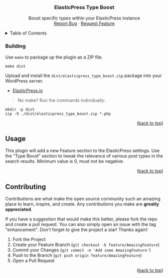 <div id="top"></div>
<!-- PROJECT LOGO -->
<br />
<div align="center">
  <h3 align="center">ElasticPress Type Boost</h3>
  <p align="center">
    Boost specific types within your ElasticPress instance
    <br />
    <a href="https://github.com/trietopsoft/elasticpress-type-boost/issues">Report Bug</a>
    ·
    <a href="https://github.com/trietopsoft/elasticpress-type-boost/issues">Request Feature</a>
  </p>
</div>



<!-- TABLE OF CONTENTS -->
<details>
  <summary>Table of Contents</summary>
  <ol>
    <li>
      <a href="#about-the-project">About The Project</a>
      <ul>
        <li><a href="#built-with">Built With</a></li>
      </ul>
    </li>
    <li>
      <a href="#getting-started">Getting Started</a>
      <ul>
        <li><a href="#prerequisites">Prerequisites</a></li>
        <li><a href="#installation">Installation</a></li>
      </ul>
    </li>
    <li><a href="#usage">Usage</a></li>
    <li><a href="#roadmap">Roadmap</a></li>
    <li><a href="#contributing">Contributing</a></li>
    <li><a href="#license">License</a></li>
    <li><a href="#contact">Contact</a></li>
    <li><a href="#acknowledgments">Acknowledgments</a></li>
  </ol>
</details>

### Building

Use `make` to package up the plugin as a ZIP file.

```
make dist
```

Upload and install the `dist/elasticpress_type_boost.zip` package into your WordPress server.

* [ElasticPress.io](https://www.elasticpress.io/)

> No make? Run the commands individually:

```
mkdir -p dist
zip -9 ./dist/elasticpress_type_boost.zip *.php
```

<p align="right">(<a href="#top">back to top</a>)</p>



<!-- USAGE EXAMPLES -->
## Usage

This plugin will add a new Feature section to the ElasticPress settings.  Use the "Type Boost" section to tweak the relevance of various post types in the search results.  Minimum value is 0, must not be negative.

<p align="right">(<a href="#top">back to top</a>)</p>


<!-- CONTRIBUTING -->
## Contributing

Contributions are what make the open source community such an amazing place to learn, inspire, and create. Any contributions you make are **greatly appreciated**.

If you have a suggestion that would make this better, please fork the repo and create a pull request. You can also simply open an issue with the tag "enhancement".
Don't forget to give the project a star! Thanks again!

1. Fork the Project
2. Create your Feature Branch (`git checkout -b feature/AmazingFeature`)
3. Commit your Changes (`git commit -m 'Add some AmazingFeature'`)
4. Push to the Branch (`git push origin feature/AmazingFeature`)
5. Open a Pull Request

<p align="right">(<a href="#top">back to top</a>)</p>



